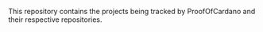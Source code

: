 This repository contains the projects being tracked by ProofOfCardano and their respective repositories.
